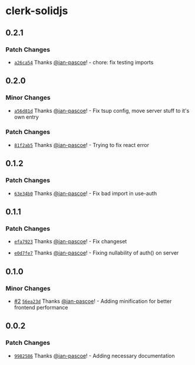 # clerk-solidjs

## 0.2.1

### Patch Changes

- [`a26ca54`](https://github.com/ian-pascoe/clerk-solidjs/commit/a26ca547c4625954dfd2d97216e0ebc3559fe809) Thanks [@ian-pascoe](https://github.com/ian-pascoe)! - chore: fix testing imports

## 0.2.0

### Minor Changes

- [`a56d81d`](https://github.com/ian-pascoe/clerk-solidjs/commit/a56d81d65f03a3e70cb1047c9e6b7c12cf6bd229) Thanks [@ian-pascoe](https://github.com/ian-pascoe)! - Fix tsup config, move server stuff to it's own entry

### Patch Changes

- [`81f2ab5`](https://github.com/ian-pascoe/clerk-solidjs/commit/81f2ab54cd52f2cd67c3f0fd2d35e4c5cd7e23af) Thanks [@ian-pascoe](https://github.com/ian-pascoe)! - Trying to fix react error

## 0.1.2

### Patch Changes

- [`63e34b0`](https://github.com/ian-pascoe/clerk-solidjs/commit/63e34b05a4477fb7372ddfd261023671527e32f9) Thanks [@ian-pascoe](https://github.com/ian-pascoe)! - Fix bad import in use-auth

## 0.1.1

### Patch Changes

- [`efa7923`](https://github.com/ian-pascoe/clerk-solidjs/commit/efa7923b0a3e7394b0908d73a5500526f50de3dc) Thanks [@ian-pascoe](https://github.com/ian-pascoe)! - Fix changeset

- [`e0d7fe7`](https://github.com/ian-pascoe/clerk-solidjs/commit/e0d7fe7bf1985f52717beba163d068832abaafe0) Thanks [@ian-pascoe](https://github.com/ian-pascoe)! - Fixing nullability of auth() on server

## 0.1.0

### Minor Changes

- [#2](https://github.com/ian-pascoe/clerk-solidjs/pull/2) [`56ea23d`](https://github.com/ian-pascoe/clerk-solidjs/commit/56ea23dbffab4d151cff42847622c816d0957b2e) Thanks [@ian-pascoe](https://github.com/ian-pascoe)! - Adding minification for better frontend performance

## 0.0.2

### Patch Changes

- [`9982586`](https://github.com/ian-pascoe/clerk-solidjs/commit/99825867ca52e8944fff1a1fedf88c6a0eab7dd0) Thanks [@ian-pascoe](https://github.com/ian-pascoe)! - Adding necessary documentation
